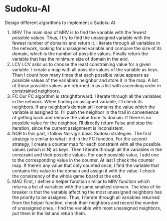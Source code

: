 # Sudoku-AI
Design different algorithms to implement a Sudoku AI

1. MRV
The main idea of MRV is to find the variable with the fewest possible values. Thus, I try to find the unassigned variable with the fewest number of domains and return it. I iterate through all variables in the network, looking for unassigned variable and compare the size of its domain, which is the number of possible values. Finally return the variable that has the minimum size of domain in the end.
2.  LCV
LCV asks us to choose the least constraining value for a given variable. I create a map with all possible values of the variable as keys. Then I count how many times that each possible value appears as possible values of the variable’s neighbor and store it in the map. A list of those
possible values are returned in as a list with ascending order in constrained neighbors.
3.  FC
Our FC algorithm is straightforward. I iterate through all the variables in the network. When finding an assigned variable, I’ll check its neighbors. If any neighbor’s domain still contains the value which the variable is assigned to, I’ll push the neighbor in the trail in convenience of getting back and remove the value from its domain. If there is no possible value for the neighbor, I’ll directly return False and stop the iteration, since the current assignment is inconsistent.
4.  NOR
In this part, I follow Norvig’s basic Sudoku strategies. The first strategy is similar to what I did in the FC function. For the second strategy, I create a counter map for each
constraint with all the possible values (which is N) as keys. Then I iterate through all the variables in the constraint and their possible values. For each possible value, I add one to the corresponding value in the counter. At last I check the counter map. If there’s any value that only counted once, I find the variable that contains this value in the domain and assign it with the value. I check the consistency of the whole game board at the end.
5. MAD
First, I define a helper function similar to MRV function which returns a list of variables with the same smallest domain. The idea of tie breaker is that the variable affecting the most unassigned neighbors has the priority to be assigned. Thus, I iterate through all variables returned from the helper function, check their neighbors and record the number of unassigned ones. I find the variable with most unassigned neighbors, put them in the list and return them.
